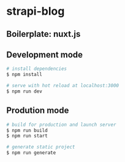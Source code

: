 # strapi-blog

## Boilerplate: nuxt.js

## Development mode

```bash
# install dependencies
$ npm install

# serve with hot reload at localhost:3000
$ npm run dev
```

## Prodution mode

```bash
# build for production and launch server
$ npm run build
$ npm run start

# generate static project
$ npm run generate
```